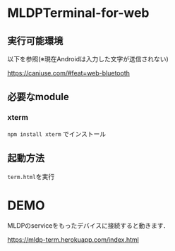 # MLDPTerminal-for-web
## 実行可能環境
以下を参照(※現在Androidは入力した文字が送信されない)

https://caniuse.com/#feat=web-bluetooth
## 必要なmodule
### xterm
``` npm install xterm ```
でインストール

## 起動方法
```term.html```を実行

# DEMO
MLDPのserviceをもったデバイスに接続すると動きます．

https://mldp-term.herokuapp.com/index.html
